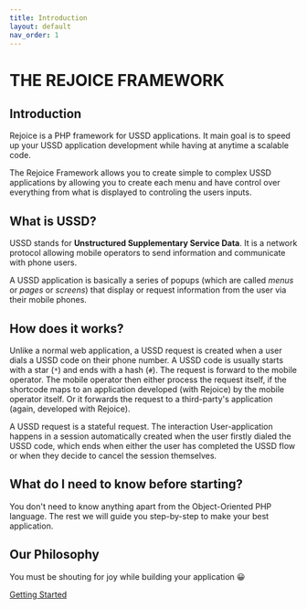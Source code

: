 ```yaml
---
title: Introduction
layout: default
nav_order: 1
---
```

# THE REJOICE FRAMEWORK
## Introduction
Rejoice is a PHP framework for USSD applications. It main goal is to speed up your USSD application development while having at anytime a scalable code.

The Rejoice Framework allows you to create simple to complex USSD applications by allowing you to create each menu and have control over everything from what is displayed to controling the users inputs.

## What is USSD?
USSD stands for **Unstructured Supplementary Service Data**. It is a network protocol allowing mobile operators to send information and communicate with phone users.

A USSD application is basically a series of popups (which are called *menus* or *pages* or *screens*) that display or request information from the user via their mobile phones.

## How does it works?
Unlike a normal web application, a USSD request is created when a user dials a USSD code on their phone number. A USSD code is usually starts with a star (`*`) and ends with a hash (`#`). The request is forward to the mobile operator. The mobile operator then either process the request itself, if the shortcode maps to an application developed (with Rejoice) by the mobile operator itself. Or it forwards the request to a third-party's application (again, developed with Rejoice).

A USSD request is a stateful request. The interaction User-application happens in a session automatically created when the user firstly dialed the USSD code, which ends when either the user has completed the USSD flow or when they decide to cancel the session themselves.

## What do I need to know before starting?
You don't need to know anything apart from the Object-Oriented PHP language. The rest we will guide you step-by-step to make your best application.

## Our Philosophy
You must be shouting for joy while building your application 😀

<div class="d-flex flex-justify-end">
<a href="current/installation.html" class="btn">Getting Started</a>
</div>